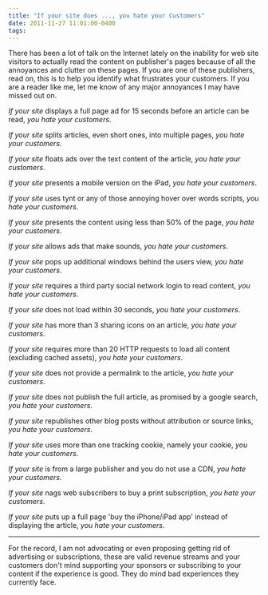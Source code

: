 ```yaml
---
title: "If your site does ..., you hate your Customers"
date: 2011-11-27 11:01:00-0400
tags: 
---
```


There has been a lot of talk on the Internet lately on the inability for web site visitors to actually read the content on publisher's pages because of all the annoyances and clutter on these pages.  If you are one of these publishers, read on, this is to help you identify what frustrates your customers.  If you are a reader like me, let me know of any major annoyances I may have missed out on.

*If your site* displays a full page ad for 15 seconds before an article can be read, *you hate your customers*.

*If your site* splits articles, even short ones, into multiple pages, *you hate your customers*.

<!--more-->

*If your site* floats ads over the text content of the article, *you hate your customers*.

*If your site* presents a mobile version on the iPad, *you hate your customers*.

*If your site* uses tynt or any of those annoying hover over words scripts, *you hate your customers*.

*If your site* presents the content using less than 50% of the page, *you hate your customers*.

*If your site* allows ads that make sounds, *you hate your customers*.

*If your site* pops up additional windows behind the users view, *you hate your customers*.

*If your site* requires a third party social network login to read content, *you hate your customers*.

*If your site* does not load within 30 seconds, *you hate your customers*.

*If your site* has more than 3 sharing icons on an article, *you hate your customers*.

*If your site* requires more than 20 HTTP requests to load all content (excluding cached assets), *you hate your customers*.

*If your site* does not provide a permalink to the article, *you hate your customers*.

*If your site* does not publish the full article, as promised by a google search, *you hate your customers*.

*If your site* republishes other blog posts without attribution or source links, *you hate your customers*.

*If your site* uses more than one tracking cookie, namely your cookie, *you hate your customers*.

*If your site* is from a large publisher and you do not use a CDN, *you hate your customers*.

*If your site* nags web subscribers to buy a print subscription, *you hate your customers*.

*If your site* puts up a full page 'buy the iPhone/iPad app' instead of displaying the article, *you hate your customers*.

---

For the record, I am not advocating or even proposing getting rid of advertising or subscriptions, these are valid revenue streams and your customers don't mind supporting your sponsors or subscribing to your content if the experience is good.  They do mind bad experiences they currently face.
